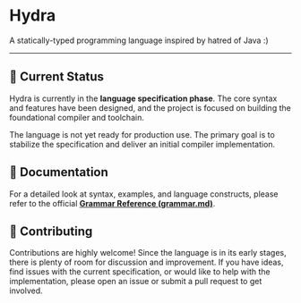 # Hydra

A statically-typed programming language inspired by hatred of Java :)

---

## 🚀 Current Status

Hydra is currently in the **language specification phase**. The core syntax and features have been designed, and the project is focused on building the foundational compiler and toolchain.

The language is not yet ready for production use. The primary goal is to stabilize the specification and deliver an initial compiler implementation.

## 📜 Documentation

For a detailed look at syntax, examples, and language constructs, please refer to the official [**Grammar Reference (grammar.md)**](grammar.md).

## 🤝 Contributing

Contributions are highly welcome! Since the language is in its early stages, there is plenty of room for discussion and improvement. If you have ideas, find issues with the current specification, or would like to help with the implementation, please open an issue or submit a pull request to get involved.

